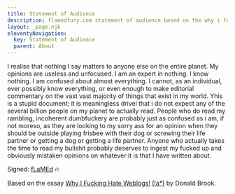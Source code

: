```yaml
---
title: Statement of Audience
description: flamedfury.com statement of audience based on the why i fucking hate weblogs essay
layout: _page.njk
eleventyNavigation:
  key: Statement of Audience
  parent: About
---
```


I realise that nothing I say matters to anyone else on the entire planet. My opinions are useless and unfocused. I am an expert in nothing. I know nothing. I am confused about almost everything. I cannot, as an individual, ever possibly know everything, or even enough to make editorial commentary on the vast vast majority of things that exist in my world. Yhis is a stupid document; it is meaningless drivel that i do not expect any of the several billion people on my planet to actually read. People who do read my rambling, incoherent dumbfuckery are probably just as confused as i am, if not moreso, as they are looking to my sorry ass for an opinion when they should be outside playing frisbee with their dog or screwing their life partner or getting a dog or getting a life partner. Anyone who actually takes the time to read my bullshit probably deserves to ingest my fucked up and obviously mistaken opinions on whatever it is that I have written about.

Signed: [fLaMEd](../../about/) 🔥

Based on the essay [Why I Fucking Hate Weblogs!](http://mama.indstate.edu/users/bones/WhyIHateWebLogs.html) [(!a*)](https://web.archive.org/web/20200217165616/http://mama.indstate.edu/users/bones/WhyIHateWebLogs.html#conc) by Donald Brook.
